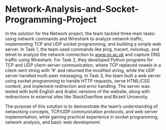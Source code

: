 # Network-Analysis-and-Socket-Programming-Project

In the solution for the Network project, the team tackled three main tasks: using network commands and Wireshark to analyze network traffic, implementing TCP and UDP socket programming, and building a simple web server. In Task 1, the team used commands like ping, tracert, nslookup, and telnet to analyze the network connection to www.ox.ac.uk and capture DNS traffic using Wireshark. For Task 2, they developed Python programs for TCP and UDP client-server communication, where TCP replaced vowels in a client-sent string with '#' and returned the modified string, while the UDP server handled multi-peer messaging. In Task 3, the team built a web server using socket programming to handle HTTP requests, serve HTML/CSS content, and implement redirection and error handling. The server was tested with both English and Arabic versions of the website, along with redirections to external sites like StackOverflow and Birzeit University.

The purpose of this solution is to demonstrate the team’s understanding of networking concepts, TCP/UDP communication protocols, and web server implementation, while gaining practical experience in socket programming, network analysis, and basic web development.

